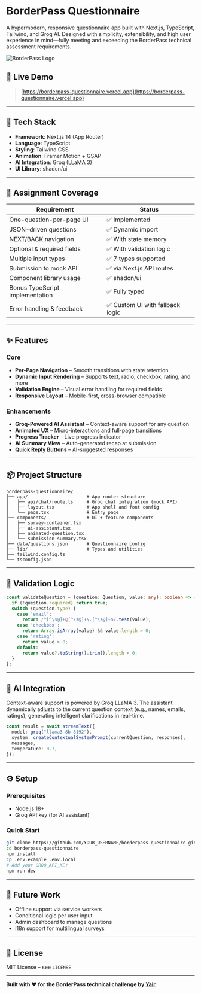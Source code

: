 # BorderPass Questionnaire

A hypermodern, responsive questionnaire app built with Next.js, TypeScript, Tailwind, and Groq AI. Designed with simplicity, extensibility, and high user experience in mind—fully meeting and exceeding the BorderPass technical assessment requirements.

![BorderPass Logo](https://img.shields.io/badge/BorderPass-Next.js%20App-00F5D4?style=for-the-badge&logo=react)

## 🚀 Live Demo

> [https://borderpass-questionnaire.vercel.app](https://borderpass-questionnaire.vercel.app)

---

## 🔧 Tech Stack

- **Framework**: Next.js 14 (App Router)
- **Language**: TypeScript
- **Styling**: Tailwind CSS
- **Animation**: Framer Motion + GSAP
- **AI Integration**: Groq (LLaMA 3)
- **UI Library**: shadcn/ui

---

## 🎯 Assignment Coverage

| Requirement                       | Status        |
|----------------------------------|---------------|
| One-question-per-page UI         | ✅ Implemented |
| JSON-driven questions            | ✅ Dynamic import |
| NEXT/BACK navigation             | ✅ With state memory |
| Optional & required fields       | ✅ With validation logic |
| Multiple input types             | ✅ 7 types supported |
| Submission to mock API          | ✅ via Next.js API routes |
| Component library usage          | ✅ shadcn/ui |
| Bonus TypeScript implementation  | ✅ Fully typed |
| Error handling & feedback        | ✅ Custom UI with fallback logic |

---

## ✨ Features

### Core
- **Per-Page Navigation** – Smooth transitions with state retention
- **Dynamic Input Rendering** – Supports text, radio, checkbox, rating, and more
- **Validation Engine** – Visual error handling for required fields
- **Responsive Layout** – Mobile-first, cross-browser compatible

### Enhancements
- **Groq-Powered AI Assistant** – Context-aware support for any question
- **Animated UX** – Micro-interactions and full-page transitions
- **Progress Tracker** – Live progress indicator
- **AI Summary View** – Auto-generated recap at submission
- **Quick Reply Buttons** – AI-suggested responses

---

## 📦 Project Structure

```
borderpass-questionnaire/
├── app/                      # App router structure
│   ├── api/chat/route.ts     # Groq chat integration (mock API)
│   ├── layout.tsx            # App shell and font config
│   └── page.tsx              # Entry page
├── components/               # UI + feature components
│   ├── survey-container.tsx
│   ├── ai-assistant.tsx
│   ├── animated-question.tsx
│   └── submission-summary.tsx
├── data/questions.json       # Questionnaire config
├── lib/                      # Types and utilities
├── tailwind.config.ts
└── tsconfig.json
```

---

## 🧪 Validation Logic

```ts
const validateQuestion = (question: Question, value: any): boolean => {
  if (!question.required) return true;
  switch (question.type) {
    case 'email':
      return /^[^\s@]+@[^\s@]+\.[^\s@]+$/.test(value);
    case 'checkbox':
      return Array.isArray(value) && value.length > 0;
    case 'rating':
      return value > 0;
    default:
      return value?.toString().trim().length > 0;
  }
};
```

---

## 🤖 AI Integration

Context-aware support is powered by Groq LLaMA 3. The assistant dynamically adjusts to the current question context (e.g., names, emails, ratings), generating intelligent clarifications in real-time.

```ts
const result = await streamText({
  model: groq("llama3-8b-8192"),
  system: createContextualSystemPrompt(currentQuestion, responses),
  messages,
  temperature: 0.7,
});
```

---

## ⚙️ Setup

### Prerequisites
- Node.js 18+
- Groq API key (for AI assistant)

### Quick Start

```bash
git clone https://github.com/YOUR_USERNAME/borderpass-questionnaire.git
cd borderpass-questionnaire
npm install
cp .env.example .env.local
# Add your GROQ_API_KEY
npm run dev
```

---

## 🧭 Future Work

- Offline support via service workers
- Conditional logic per user input
- Admin dashboard to manage questions
- i18n support for multilingual surveys

---

## 🪪 License

MIT License – see `LICENSE`

---

**Built with ❤️ for the BorderPass technical challenge by [Yair](https://yair.ca)**
